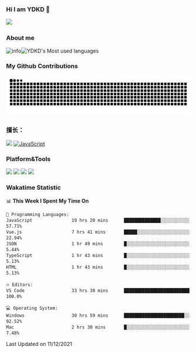 ### Hi I am YDKD 👋

![](https://visitor-badge.glitch.me/badge?page_id=YDKD.readme)

### About me
![info](https://github-readme-stats.vercel.app/api?username=YDKD&show_icons=true&theme=cobalt)![YDKD's Most used languages](https://github-readme-stats.vercel.app/api/top-langs/?username=YDKD&layout=compact&hide_border=true&langs_count=8)

### My Github Contributions
![](https://raw.githubusercontent.com/YDKD/YDKD/main/assets/github-contribution-grid-snake.svg)

### 擅长：<br />
[![](https://img.shields.io/badge/-Vue.js-007396?style=flat-square&logo=Vue.js&logoColor=#4FC08D)](https://cn.vuejs.org/)
[![JavaScript](https://img.shields.io/badge/-JavaScript-f7e018?style=flat-square&logo=javascript&logoColor=white)]()

### Platform&Tools <br/>

[![]( https://img.shields.io/badge/macOS-Big%20Sur-292e33?style=flat-square&logo=apple&logoColor=ffffff )]() [![](https://img.shields.io/badge/Windows-10-2376bc?style=flat-square&logo=windows&logoColor=ffffff)]() [![]( https://img.shields.io/badge/IDE-Visual%20Studio%20Code-blue?style=flat-square&logo=visual-studio-code&logoColor=ffffff )]() [![]( https://img.shields.io/badge/iPhone-12-999999?style=flat-square&logo=apple&logoColor=ffffff)]() <br />

### Wakatime Statistic
<!--START_SECTION:waka-->
📊 **This Week I Spent My Time On** 

```text
💬 Programming Languages: 
JavaScript               19 hrs 20 mins      ██████████████░░░░░░░░░░░   57.71% 
Vue.js                   7 hrs 41 mins       █████░░░░░░░░░░░░░░░░░░░░   22.94% 
JSON                     1 hr 49 mins        █░░░░░░░░░░░░░░░░░░░░░░░░   5.44% 
TypeScript               1 hr 43 mins        █░░░░░░░░░░░░░░░░░░░░░░░░   5.13% 
HTML                     1 hr 43 mins        █░░░░░░░░░░░░░░░░░░░░░░░░   5.13%

🔥 Editors: 
VS Code                  33 hrs 30 mins      █████████████████████████   100.0%

💻 Operating System: 
Windows                  30 hrs 59 mins      ███████████████████████░░   92.52% 
Mac                      2 hrs 30 mins       █░░░░░░░░░░░░░░░░░░░░░░░░   7.48%

```


 Last Updated on 11/12/2021
<!--END_SECTION:waka-->

<!--
**YDKD/YDKD** is a ✨ _special_ ✨ repository because its `README.md` (this file) appears on your GitHub profile.

Here are some ideas to get you started:

- 🔭 I’m currently working on ...
- 🌱 I’m currently learning ...
- 👯 I’m looking to collaborate on ...
- 🤔 I’m looking for help with ...
- 💬 Ask me about ...
- 📫 How to reach me: ...
- 😄 Pronouns: ...
- ⚡ Fun fact: ...
-->

